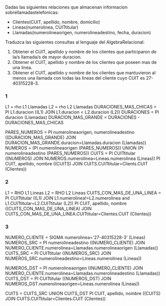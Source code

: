 Dadas las siguientes relaciones que almacenan informacion sobrellamadastelefonicas:
 - Clientes(CUIT, apellido, nombre, domicilio)
 - Lineas(numerolinea, CUITtitular)
 - Llamadas(numerolineaorigen, numerolineadestino, fecha, duracion)

Traduzca las siguientes consultas al lenguaje del AlgebraRelacional:

 1. Obtener el CUIT, apellido y nombre de los clientes que participaron de la/s llamada/s de mayor duracion.
 1. Obtener el CUIT, apellido y nombre de los clientes que poseen mas de una linea.
 1. Obtener el CUIT, apellido y nombre de los clientes que mantuvieron al menos una llamada con todas las lineas del cliente cuyo CUIT es 27-40315228-3.

### 1

L1 = rho L1 Llamadas
L2 = rho L2 Llamadas
DURACIONES_MAS_CHICAS = PI L1.duracion ((L1) JOIN L1.duracion < L2.duracion (L2))
DURACIONES = PI duracion (Llamadas)
DURACION_MAS_GRANDE = DURACIONES - DURACIONES_MAS_CHICAS

PARES_NUMEROS = PI numerolineaorigen, numerolineadestino ((DURACION_MAS_GRANDE) JOIN DURACION_MAS_GRANDE.duracion=Llamadas.duracion (Llamadas))
NUMEROS = (PI numerolineaorigen (PARES_NUMEROS)) UNION (PI numerolineadestino (PARES_NUMEROS))
CUITS = PI CUITtitular ((NUMEROS) JOIN NUMEROS.numerolinea=Lineas.numerolinea (Lineas))
PI CUIT, apellido, nombre ((CUITS) JOIN CUITS.CUITtitular=Clients.CUIT (Clientes))


### 2

L1 = RHO L1 Lineas
L2 = RHO L2 Lineas
CUITS_CON_MAS_DE_UNA_LINEA = PI CUITtitular ((L1) JOIN L1.numerolinea!=L2.numerolinea and L1.CUITtitular=L2.CUITtitular (L2))
PI CUIT, apellido, nombre ((CUITS_CON_MAS_DE_UNA_LINEA) JOIN CUITS_CON_MAS_DE_UNA_LINEA.CUITtitular=Clientes.CUIT (Clientes))

### 3
NUMERO_CLIENTE = SIGMA numerolinea='27-40315228-3' (Lineas)
NUMEROS_SRC = PI numerolineadestino ((NUMERO_CLIENTE) JOIN NUMERO_CLIENTE.numerolinea=Llamadas.numerolineaorigen (Llamadas))
CUITS_SRC = PI CUITtitular ((NUMEROS_SRC) JOIN NUMEROS_SRC.numerolineadestino=Lineas.numerolinea (Lineas))

NUMEROS_DST = PI numerolineaorigen ((NUMERO_CLIENTE) JOIN NUMERO_CLIENTE.numerolinea=Llamadas.numerolineadestino (Llamadas))
CUITS_DST = PI CUITtitular ((NUMEROS_DST) JOIN NUMEROS_DST.numerolineaorigen=Lineas.numerolinea (Lineas))

CUITS = CUITS_SRC UNION CUITS_DST
PI CUIT, apellido, nombre ((CUITS) JOIN CUITS.CUITtitular=Clientes.CUIT (Clientes))
